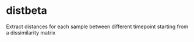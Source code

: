 # distbeta
Extract distances for each sample between different timepoint starting from a dissimilarity matrix
